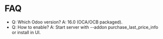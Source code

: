 # FAQ

- Q: Which Odoo version? A: 16.0 (OCA/OCB packaged).
- Q: How to enable? A: Start server with --addon purchase_last_price_info or install in UI.
